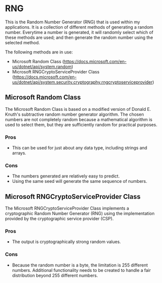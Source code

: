 # RNG
This is the Random Number Generator (RNG) that is used within my applications.  It is a collection of different methods of generating a random number.
Everytime a number is generated, it will randomly select which of these methods are used; and then generate the random number using the selected method.

The following methods are in use:
- Microsoft Random Class (https://docs.microsoft.com/en-us/dotnet/api/system.random)
- Microsoft RNGCryptoServiceProvider Class (https://docs.microsoft.com/en-us/dotnet/api/system.security.cryptography.rngcryptoserviceprovider)

## Microsoft Random Class
The Microsoft Random Class is based on a modified version of Donald E. Knuth's subtractive random number generator algorithm. The chosen numbers are
not completely random because a mathematical algorithm is used to select them, but they are sufficiently random for practical purposes.

### Pros
- This can be used for just about any data type, including strings and arrays.

### Cons
- The numbers generated are relatively easy to predict.
- Using the same seed will generate the same sequence of numbers.

## Microsoft RNGCryptoServiceProvider Class
The Microsoft RNGCryptoServiceProvider Class implements a cryptographic Random Number Generator (RNG) using the implementation provided by the
cryptographic service provider (CSP).

### Pros
- The output is cryptographically strong random values.

### Cons
- Because the random number is a byte, the limitation is 255 different numbers.  Additional functionality needs to be created to handle a fair
  distribution beyond 255 different numbers.
